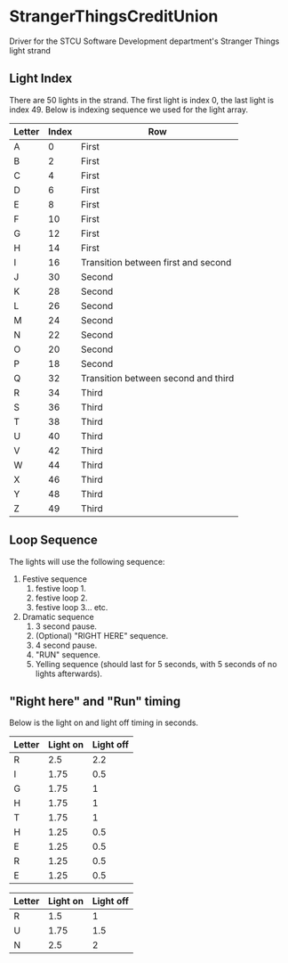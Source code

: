 # StrangerThingsCreditUnion

Driver for the STCU Software Development department's Stranger Things light strand

## Light Index

There are 50 lights in the strand. The first light is index 0, the last light is index 49. Below is indexing sequence we used for the light array.

| Letter | Index | Row                                 |
| ------ | ----- | ----------------------------------- |
| A      | 0     | First                               |
| B      | 2     | First                               |
| C      | 4     | First                               |
| D      | 6     | First                               |
| E      | 8     | First                               |
| F      | 10    | First                               |
| G      | 12    | First                               |
| H      | 14    | First                               |
| I      | 16    | Transition between first and second |
| J      | 30    | Second                              |
| K      | 28    | Second                              |
| L      | 26    | Second                              |
| M      | 24    | Second                              |
| N      | 22    | Second                              |
| O      | 20    | Second                              |
| P      | 18    | Second                              |
| Q      | 32    | Transition between second and third |
| R      | 34    | Third                               |
| S      | 36    | Third                               |
| T      | 38    | Third                               |
| U      | 40    | Third                               |
| V      | 42    | Third                               |
| W      | 44    | Third                               |
| X      | 46    | Third                               |
| Y      | 48    | Third                               |
| Z      | 49    | Third                               |

## Loop Sequence

The lights will use the following sequence:

1. Festive sequence
    1. festive loop 1.
    2. festive loop 2.
    3. festive loop 3... etc.
2. Dramatic sequence
    1. 3 second pause.
    2. (Optional) "RIGHT HERE" sequence.
    3. 4 second pause.
    4. "RUN" sequence.
    5. Yelling sequence (should last for 5 seconds, with 5 seconds of no lights afterwards).

## "Right here" and "Run" timing

Below is the light on and light off timing in seconds.

| Letter | Light on | Light off |
| ------ | -------- | --------- |
| R      | 2.5      | 2.2       |
| I      | 1.75     | 0.5       |
| G      | 1.75     | 1         |
| H      | 1.75     | 1         |
| T      | 1.75     | 1         |
| H      | 1.25     | 0.5       |
| E      | 1.25     | 0.5       |
| R      | 1.25     | 0.5       |
| E      | 1.25     | 0.5       |

| Letter | Light on | Light off |
| ------ | -------- | --------- |
| R      | 1.5      | 1         |
| U      | 1.75     | 1.5       |
| N      | 2.5      | 2         |
